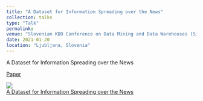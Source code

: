 ```yaml
---
title: "A Dataset for Information Spreading over the News"
collection: talks
type: "Talk"
permalink: 
venue: "Slovenian KDD Conference on Data Mining and Data Warehouses (SiKDD)"
date: 2021-01-20
location: "Ljubljana, Slovenia"
---
```


A Dataset for Information Spreading over the News

[Paper](https://ailab.ijs.si/dunja/SiKDD2020/Papers/01%20-%20A-Dataset-for-Information-Spreading-over-the-News.pdf)

 <a href='http://videolectures.net/sikdd2020_sittar_dataset_information/'>
    <img src='http://videolectures.net/sikdd2020_sittar_dataset_information/thumb.jpg' border=0/><br/>
    A Dataset for Information Spreading over the News
  </a><br/>


